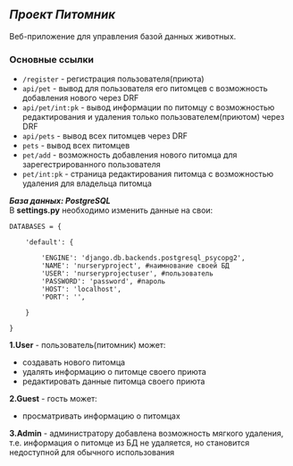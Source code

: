 ## ***Проект Питомник***
 Веб-приложение для управления базой данных животных. 

### Основные ссылки
+ `/register` - регистрация пользователя(приюта)
+ `api/pet` - вывод для пользователя его питомцев с возможность добавления нового через DRF
+ `api/pet/int:pk` - вывод информации по питомцу с возможностью редактирования и удаления только пользователем(приютом) через DRF
+ `api/pets` - вывод всех питомцев через DRF
+ `pets` - вывод всех питомцев
+ `pet/add` - возможность добавления нового питомца для зарегестрированного пользователя
+ `pet/int:pk` - страница редактирования питомца с возможностью удаления для владельца питомца


***База данных: _PostgreSQL_***   
В **settings.py** необходимо изменить данные на свои:
~~~
DATABASES = {

    'default': {

        'ENGINE': 'django.db.backends.postgresql_psycopg2',
        'NAME': 'nurseryproject', #наимнование своей БД
        'USER': 'nurseryprojectuser', #пользователь
        'PASSWORD': 'password', #пароль
        'HOST': 'localhost',
        'PORT': '',

    }

}
~~~

**1.User** - пользователь(питомник) может:
  - создавать нового питомца
  - удалять информацию о питомце своего приюта
  - редактировать данные питомца своего приюта

**2.Guest** - гость может:
- просматривать информацию о питомцах 

 **3.Admin** - администратору добавлена возможность мягкого удаления, т.е. информация о питомце из БД не удаляется, но становится недоступной для обычного использования
